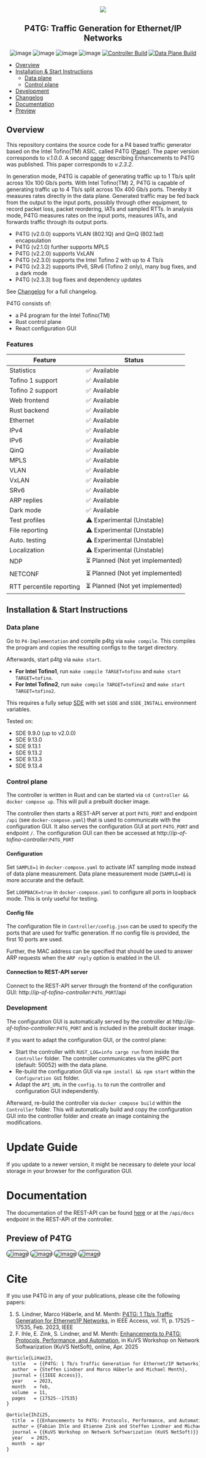 <div align="center">
 <img src="./logo.png" />
 <h2>P4TG: Traffic Generation for Ethernet/IP Networks</h2>

 ![image](https://img.shields.io/badge/licence-Apache%202.0-blue) ![image](https://img.shields.io/badge/lang-rust-darkred) ![image](https://img.shields.io/badge/built%20with-P4-orange) ![image](https://img.shields.io/badge/v-2.3.3-yellow) [![Controller Build](https://github.com/uni-tue-kn/P4TG/actions/workflows/docker-image.yml/badge.svg)](https://github.com/uni-tue-kn/P4TG/actions/workflows/docker-image.yml) [![Data Plane Build](https://github.com/uni-tue-kn/P4TG/actions/workflows/docker-sde-image.yml/badge.svg)](https://github.com/uni-tue-kn/P4TG/actions/workflows/docker-sde-image.yml)

</div>

- [Overview](#overview)
- [Installation & Start Instructions](#installation--start-instructions)
  - [Data plane](#data-plane)
  - [Control plane](#control-plane)
- [Development](#development)
- [Changelog](./CHANGELOG.md)
- [Documentation](#documentation)
- [Preview](#preview-of-p4tg)

## Overview 
This repository contains the source code for a P4 based traffic generator based on the Intel Tofino(TM) ASIC, called P4TG (<a href="https://ieeexplore.ieee.org/document/10048513">Paper</a>).
The paper version corresponds to *v.1.0.0*.
A second <a href="https://publikationen.uni-tuebingen.de/xmlui/handle/10900/163776">paper</a> describing Enhancements to P4TG was published.
This paper corresponds to *v.2.3.2*.

In generation mode, P4TG is capable of generating traffic up to 1 Tb/s split across 10x 100 Gb/s ports. 
With Intel Tofino(TM) 2, P4TG is capable of generating traffic up to 4 Tb/s split across 10x 400 Gb/s ports.
Thereby it measures rates directly in the data plane. Generated traffic may be fed back from the output to the input ports, possibly through other equipment, to record packet loss, packet reordering, IATs and sampled RTTs. 
In analysis mode, P4TG measures rates on the input ports, measures IATs, and forwards traffic through its output ports. 

- P4TG (v2.0.0) supports VLAN (802.1Q) and QinQ (802.1ad) encapsulation
- P4TG (v2.1.0) further supports MPLS 
- P4TG (v2.2.0) supports VxLAN
- P4TG (v2.3.0) supports the Intel Tofino 2 with up to 4 Tb/s
- P4TG (v2.3.2) supports IPv6, SRv6 (Tofino 2 only), many bug fixes, and a dark mode
- P4TG (v2.3.3) bug fixes and dependency updates

See [Changelog](./CHANGELOG.md) for a full changelog.

P4TG consists of:

- a P4 program for the Intel Tofino(TM)
- Rust control plane
- React configuration GUI

### Features

| **Feature**       | **Status**                           |
|-------------------|--------------------------------------|
| Statistics        | ✅ Available            |
| Tofino 1 support  | ✅ Available            |
| Tofino 2 support  | ✅ Available            |
| Web frontend      | ✅ Available            |
| Rust backend      | ✅ Available            |
| Ethernet          | ✅ Available            |
| IPv4              | ✅ Available            |
| IPv6              | ✅ Available            |
| QinQ              | ✅ Available            |
| MPLS              | ✅ Available            |
| VLAN              | ✅ Available            |
| VxLAN             | ✅ Available            |
| SRv6              | ✅ Available            |
| ARP replies       | ✅ Available            |
| Dark mode         | ✅ Available            |
| Test profiles     | ⚠️ Experimental (Unstable)           |
| File reporting    | ⚠️ Experimental (Unstable)           |
| Auto. testing     | ⚠️ Experimental (Unstable)           |
| Localization      | ⚠️ Experimental (Unstable)           |
| NDP               | ⏳ Planned (Not yet implemented)     |
| NETCONF           | ⏳ Planned (Not yet implemented)     |
| RTT percentile reporting | ⏳ Planned (Not yet implemented)     |


## Installation & Start Instructions

### Data plane

Go to `P4-Implementation` and compile p4tg via `make compile`. 
This compiles the program and copies the resulting configs to the target directory.

Afterwards, start p4tg via `make start`.

- **For Intel Tofino1**, run `make compile TARGET=tofino` and `make start TARGET=tofino`.
- **For Intel Tofino2**, run `make compile TARGET=tofino2` and `make start TARGET=tofino2`.

This requires a fully setup [SDE](https://github.com/p4lang/open-p4studio) with set `$SDE` and `$SDE_INSTALL` environment variables.

Tested on:
  - SDE 9.9.0 (up to v2.0.0)
  - SDE 9.13.0 
  - SDE 9.13.1
  - SDE 9.13.2
  - SDE 9.13.3
  - SDE 9.13.4

### Control plane

The controller is written in Rust and can be started via `cd Controller && docker compose up`. This will pull a prebuilt docker image.

The controller then starts a REST-API server at port `P4TG_PORT` and endpoint `/api` (see `docker-compose.yaml`) that is used to communicate with the configuration GUI.
It also serves the configuration GUI at port `P4TG_PORT` and endpoint `/`.
The configuration GUI can then be accessed at http://*ip-of-tofino-controller*:`P4TG_PORT`

#### Configuration 

Set `SAMPLE=1` in `docker-compose.yaml` to activate IAT sampling mode instead of data plane measurement.
Data plane measurement mode (`SAMPLE=0`) is more accurate and the default.

Set `LOOPBACK=true` in `docker-compose.yaml` to configure all ports in loopback mode. This is only useful for testing.

#### Config file 

The configuration file in `Controller/config.json` can be used to specify the ports that are used for traffic generation.
If no config file is provided, the first 10 ports are used. 

Further, the MAC address can be specified that should be used to answer ARP requests when the `ARP reply` option is enabled in the UI.

#### Connection to REST-API server

Connect to the REST-API server through the frontend of the configuration GUI: http://*ip-of-tofino-controller*:`P4TG_PORT`/api

### Development

The configuration GUI is automatically served by the controller at http://*ip-of-tofino-controller*:`P4TG_PORT` and is included in the prebuilt docker image.

If you want to adapt the configuration GUI, or the control plane:
- Start the controller with `RUST_LOG=info cargo run` from inside the `Controller` folder. The controller communicates via the gRPC port (default: 50052) with the data plane.
- Re-build the configuration GUI via `npm install && npm start` within the `Configuration GUI` folder.
- Adapt the `API_URL` in the `config.ts` to run the controller and configuration GUI independently.

Afterward, re-build the controller via `docker compose build` within the `Controller` folder.
This will automatically build and copy the configuration GUI into the controller folder and create an image containing the modifications.

# Update Guide

If you update to a newer version, it might be necessary to delete your local storage in your browser for the configuration GUI.

# Documentation

The documentation of the REST-API can be found [here](https://uni-tue-kn.github.io/P4TG/) or at the `/api/docs` endpoint in the REST-API of the controller.

## Preview of P4TG

<img alt="image" style="border-radius: 10px; border: 1px solid #000;" src="preview.png"/>
<img alt="image" style="border-radius: 10px; border: 1px solid #000;" src="preview-2.png"/>
<img alt="image" style="border-radius: 10px; border: 1px solid #000;" src="preview-3.png"/>
<img alt="image" style="border-radius: 10px; border: 1px solid #000;" src="preview-4.png"/>

# Cite
If you use P4TG in any of your publications, please cite the following papers:
1. S. Lindner, Marco Häberle, and M. Menth: [P4TG: 1 Tb/s Traffic Generation for Ethernet/IP Networks](https://ieeexplore.ieee.org/abstract/document/10048513), in IEEE Access, vol. 11, p. 17525 – 17535, Feb. 2023, IEEE
2. F. Ihle, E. Zink, S. Lindner, and M. Menth: [Enhancements to P4TG: Protocols, Performance, and Automation](https://publikationen.uni-tuebingen.de/xmlui/bitstream/handle/10900/163776/4th_kuvs_fg_netsoft_11.pdf), in KuVS Workshop on Network Softwarization (KuVS NetSoft), online, Apr. 2025

```tex
@article{LiHae23,
  title   = {{P4TG: 1 Tb/s Traffic Generation for Ethernet/IP Networks}},
  author  = {Steffen Lindner and Marco Häberle and Michael Menth},
  journal = {{IEEE Access}},
  year    = 2023,
  month   = feb,
  volume  = 11,
  pages   = {17525--17535}
}

@article{IhZi25,
  title  = {{Enhancements to P4TG: Protocols, Performance, and Automation}},
  author = {Fabian Ihle and Etienne Zink and Steffen Lindner and Michael Menth},
  journal = {{KuVS Workshop on Network Softwarization (KuVS NetSoft)}}
  year   = 2025,
  month  = apr
}
```